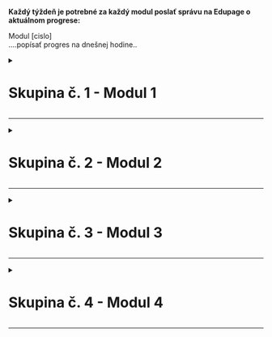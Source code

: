 **Každý týždeň je potrebné za každý modul poslať správu na Edupage o aktuálnom progrese:**  

Modul [cislo]  
....popísať progres na dnešnej hodine..



<details>
<summary><h1>Skupina č. 1 - Modul 1</h1></summary>

Ľubomír P., Adam Ladislav A. Š., Jakub Č., Martin Darius M. H.  

| Dátum | Aktuálny stav projektu |
|---------|---------|
| 10.9.2025 | Dneska sme stiahli potrebné programy na naprogramovanie robota a ďalej pracovali na mechanickom návrhu robota.|
| 17.9.2025 | Dneska sme našu skupinu rozdelili na dve "podskupiny", kedy sme dvaja robili na ruke robota, a dvaja na platforme ktorá bude ruku posúvať hore a dole. Ruku máme už skoro hotovú, na platforme sa ešte pracuje... |  
| 24.9.2025 | Dneska sme úplne zmenili mechaniku našej stavebnice a skoro celú ju postavili, budeme ešte musieť riešiť drobné nedokonalosti a problémy ktoré sa vyskytli. |
| 1.10.2025 | N/A - Prax |
| 8.10.2025 | N/A - Prax |
| 15.10.2025 | Dnes sme ďalej pracovali a vylepsovali mechaniku. Este budeme musiet poriesit nejake technicke nedokonalosti. |
| 22.10.2025 | Dnes, naša skupina vytvorila rameno na zdvíhanie blokov. |
| ... | ... |
</details>  

---

<details>
<summary><h1>Skupina č. 2 - Modul 2</h1></summary>

Samo P., Matúš M., Ondrej K.

| Dátum | Aktuálny stav projektu |
|---------|---------|
| 10.9.2025 | prototyp mechanizmu, ktorý odstraňuje zlé bloky |
| 17.9.2025 | Brainstorming a komunikácia so skupinou 3 ohľadom posuvného pásu, a pripravenie programu studio |
| 24.9.2025 | Dokončenie modulu a začanie pracovania na kóde. |
| 1.10.2025 | N/A - Prax |
| 8.10.2025 | N/A - Prax |
| 15.10.2025 | Dokončenie kódu pre modul |
| 22.10.2025 | .... |
| ... | ... |

</details>  

---

<details>
<summary><h1>Skupina č. 3 - Modul 3</h1></summary>

Michal O., Matej P.

| Dátum | Aktuálny stav projektu |
|---------|---------|
| 10.9.2025 | Premýšľanie nad navrhom robota a priprava prostredia pre programovanie. |
| 17.9.2025 | Dneska sme strehali papiere, komunikovali s ostatnými skupina, aby sme sa dohodli na spôsobe prepojenia modulov, ktoré sú susedné a robili prvé prototypy dopravného pásu. |
| 24.9.2025 | Príprava základnej konštrukcie na vkladanie farieb |
| 1.10.2025 | N/A - Prax |
| 8.10.2025 | N/A - Prax |
| 15.10.2025 | Triedili sme krabicu č. 6 a potom sme rozmýšľali nad návrhom zásobníkov a vyberača farieb zo zásobníkov. |
| 22.10.2025 | .... |
| ... | ... |

</details>  

---

<details>
<summary><h1>Skupina č. 4 - Modul 4</h1></summary>

Timur M., Marek M., Dušan Š., Patrik K.

| Dátum | Aktuálny stav projektu |
|---------|---------|
| 10.9.2025 | Tak teda dnes sme začali navrhovať ukladali priestor. |
| 17.9.2025 | Postavili sme platformu, ktorá je univerzálna, dá sa pripojiť na ostatné moduly. Brainstormovali sme o spôsobe uchopenia kociek. |
| 24.9.2025 | $${\color{red} -- CHÝBAJÚCI UPDATE -- }$$ progres ešte z minulej hodiny. Začali sme skladať platformu na skenovanie farieb. |
| 1.10.2025 | N/A - Prax |
| 8.10.2025 | N/A - Prax |
| 15.10.2025 | Dnes sme prisposobili vlastnú verziu pásu na spád dvoch farieb a pracujeme na mechanizme, ktorý umožní, aby kocky na seba padali bez prevrátenia. |
| 22.10.2025 | .... |
| ... | ... |

</details>  

---


<!-- 

----- Komentáre -----

# Skupina č. X

| Dátum | Aktuálny stav projektu |
|---------|---------|
| 1.1.2025 | Tu budeme písať postupný progres s vypracovaním zadania... <br> nový riadok |
| ...| ...|
| ... | ... |

 
<details>
<summary><h1>Skupina č. 1 - Modul 1</h1></summary>

Meno Priezvisko, Meno Priezvisko, Meno Priezvisko...

| Dátum | Aktuálny stav projektu |
|---------|---------|
| ...| ...|
| ... | ... |

</details>  
 
  -->


